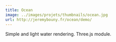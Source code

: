 ```yaml
---
title: Ocean
image: ../images/projets/thumbnails/ocean.jpg
url: http://jeremybouny.fr/ocean/demo/
---
```


Simple and light water rendering. Three.js module.
